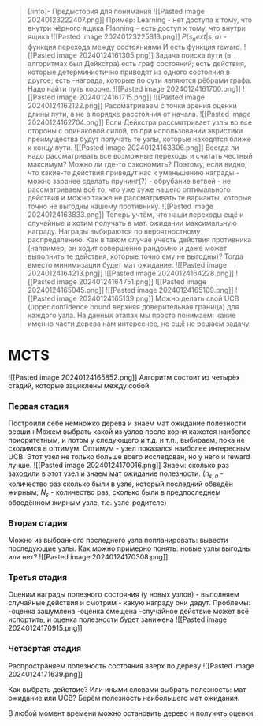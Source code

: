 >[!info]- Предыстория для понимания
![[Pasted image 20240123222407.png]]
Пример:
Learning - нет доступа к тому, что внутри чёрного ящика
Planning - есть доступ к тому, что внутри ящика
![[Pasted image 20240123225813.png]]
$P(s_next|s,a)$ - функция перехода между состояниями
И есть функция reward.
![[Pasted image 20240124161305.png]]
Задача поиска пути (в алгоритмах был Дейкстра) есть граф состояний;
есть действия, которые детерминистично приводят из одного состояния в другое;
есть -награда, которые по сути являются рёбрами графа.
Надо найти путь короче.
![[Pasted image 20240124161700.png]]
![[Pasted image 20240124161715.png]]
![[Pasted image 20240124162122.png]]
Рассматриваем с точки зрения оценки длины пути, а не в порядке расстояния от начала.
![[Pasted image 20240124162704.png]]
Если Дейкстра рассматривает узлы во все стороны с одинаковой силой, то при использовании эвристики преимущества будут получать те узлы, которые находятся ближе к концу пути.
![[Pasted image 20240124163306.png]]
Всегда ли надо рассматривать все возможные переходы и считать честный максимум? Можно ли где-то сэкономить?
Поэтому, если видно, что какие-то действия приведут нас к уменьшению награды - можно заранее сделать прунинг(?) - обрубание ветвей - не рассматриваем всё то, что уже хуже нашего оптимального действия и можно также не рассматривать те варианты, которые точно не выгодны нашему противнику.
![[Pasted image 20240124163833.png]]
Теперь учтём, что наши переходы ещё и случайные и хотим получать в мат. ожидании максимальную награду. Награды выбираются по вероятностному распределению.
Как в таком случае учесть действия противника (например, он ходит совершенно рандомно и даже может выполнить те действия, которые точно ему не выгодны)?
Тогда вместо минимизации будет мат ожидание.
![[Pasted image 20240124164213.png]]
![[Pasted image 20240124164228.png]]
![[Pasted image 20240124164751.png]]
![[Pasted image 20240124165045.png]]
![[Pasted image 20240124165109.png]]
![[Pasted image 20240124165139.png]]
Можно делать свой UCB (upper confidence bound верхняя доверительная граница) для каждого узла.
На данных этапах мы просто понимаем: какие именно части дерева нам интереснее, но ещё не решаем задачу.


# MCTS
![[Pasted image 20240124165852.png]]
Алгоритм состоит из четырёх стадий, которые зациклены между собой.
### Первая стадия
Построили себе немножко дерева и знаем мат ожидание полезности вершин
Можем выбрать какой из узлов после корня кажется наиболее приоритетным, и потом у следующего и т.д. и т.п., выбираем, пока не сходимся в оптимум.
Оптимум - узел показался наиболее интересным UCB.
Этот узел не только больше всего исследован, но у него и reward лучше.
![[Pasted image 20240124170016.png]]
Знаем: сколько раз заходили в этот узел и знаем мат ожидание полезности.
($n_{s,a}$ - количество раз сколько были в узле, который последний обведён жирным; $N_{s}$ - количество раз, сколько были в предпоследнем обведённом жирным узле, т.е. узле-родителе)
### Вторая стадия
Можно из выбранного последнего узла попланировать: вывести последующие узлы.
Как можно примерно понять: новые узлы выгодны или нет?
![[Pasted image 20240124170308.png]]
### Третья стадия
Оценим награды полезного состояния (у новых узлов) - выполняем случайные действия и смотрим - какую награду они дадут.
Проблемы:
-оценка зашумлена
-оценка смещена
-случайное действие может всё испортить, и оценка полезности будет занижена
![[Pasted image 20240124170915.png]]
### Четвёртая стадия
Распространяем полезность состояния вверх по дереву
![[Pasted image 20240124171639.png]]

Как выбрать действие? Или иными словами выбрать полезность: мат ожидание или UCB?
Берём полезность наибольшего мат ожидания.

В любой момент времени можно остановить дерево и получить оценки.
